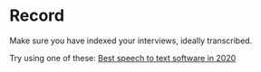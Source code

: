 # Record

Make sure you have indexed your interviews, ideally transcribed.

Try using one of these: [Best speech to text software in 2020](https://www.techradar.com/uk/news/best-speech-to-text-app)